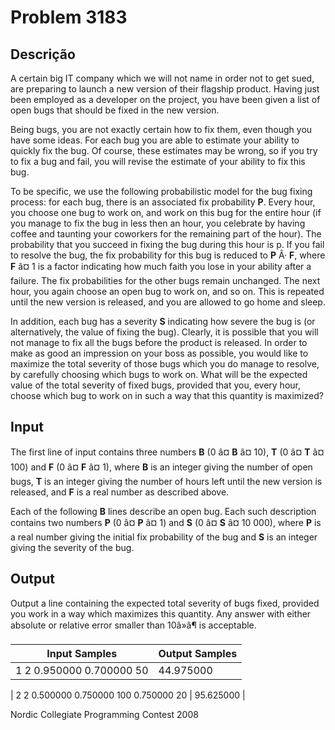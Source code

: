 # Problem 3183

Descrição
----------

A certain big IT company which we will not name in order not to get sued, are preparing to launch a new version of their flagship product. Having just been employed as a developer on the project, you have been given a list of open bugs that should be fixed in the new version.

Being bugs, you are not exactly certain how to fix them, even though you have some ideas. For each bug you are able to estimate your ability to quickly fix the bug. Of course, these estimates may be wrong, so if you try to fix a bug and fail, you will revise the estimate of your ability to fix this bug.

To be specific, we use the following probabilistic model for the bug fixing process: for each bug, there is an associated fix probability **P**. Every hour, you choose one bug to work on, and work on this bug for the entire hour (if you manage to fix the bug in less then an hour, you celebrate by having coffee and taunting your coworkers for the remaining part of the hour). The probability that you succeed in fixing the bug during this hour is p. If you fail to resolve the bug, the fix probability for this bug is reduced to **P** Â· **F**, where **F** â¤ 1 is a factor indicating how much faith you lose in your ability after a failure. The fix probabilities for the other bugs remain unchanged. The next hour, you again choose an open bug to work on, and so on. This is repeated until the new version is released, and you are allowed to go home and sleep.

In addition, each bug has a severity **S** indicating how severe the bug is (or alternatively, the value of fixing the bug). Clearly, it is possible that you will not manage to fix all the bugs before the product is released. In order to make as good an impression on your boss as possible, you would like to maximize the total severity of those bugs which you do manage to resolve, by carefully choosing which bugs to work on. What will be the expected value of the total severity of fixed bugs, provided that you, every hour, choose which bug to work on in such a way that this quantity is maximized?

Input
-----

The first line of input contains three numbers **B** (0 â¤ **B** â¤ 10), **T** (0 â¤ **T** â¤ 100) and **F** (0 â¤ **F** â¤ 1), where **B** is an integer giving the number of open bugs, **T** is an integer giving the number of hours left until the new version is released, and **F** is a real number as described above.

Each of the following **B** lines describe an open bug. Each such description contains two numbers **P** (0 â¤ **P** â¤ 1) and **S** (0 â¤ **S** â¤ 10 000), where **P** is a real number giving the initial fix probability of the bug and **S** is an integer giving the severity of the bug.

Output
------

Output a line containing the expected total severity of bugs fixed, provided you work in a way which maximizes this quantity. Any answer with either absolute or relative error smaller than 10â»â¶ is acceptable.


| Input Samples | Output Samples |
| --- | --- |
| 1 2 0.950000  0.700000 50 | 44.975000 |

| 2 2 0.500000  0.750000 100  0.750000 20 | 95.625000 |

Nordic Collegiate Programming Contest 2008

